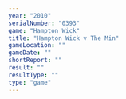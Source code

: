 ```yaml
---
year: "2010"
serialNumber: "0393" 
game: "Hampton Wick"
title: "Hampton Wick v The Min"
gameLocation: ""
gameDate: ""
shortReport: ""
result: ""
resultType: ""
type: "game"
---
```

